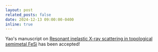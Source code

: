 ```yaml
---
layout: post
related_posts: false
date: 2024-12-13 09:00:00-0400
inline: true
---
```


Yao's manuscript on [Resonant inelastic X-ray scattering in topological semimetal FeSi](/publications/#Shen2024resonant) has been accepted!
